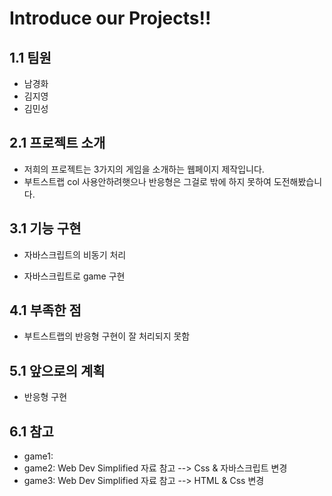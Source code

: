 Introduce our Projects!!
===================================

## 1.1 팀원

  - 남경화
  - 김지영
  - 김민성

## 2.1 프로젝트 소개

  - 저희의 프로젝트는 3가지의 게임을 소개하는 웹페이지 제작입니다.
  - 부트스트랩 col 사용안하려햇으나 반응형은 그걸로 밖에 하지 못하여 도전해봤습니다.
  
## 3.1 기능 구현

  - 자바스크립트의 비동기 처리
  
  - 자바스크립트로 game 구현

## 4.1 부족한 점

  - 부트스트랩의 반응형 구현이 잘 처리되지 못함

## 5.1 앞으로의 계획

  - 반응형 구현

## 6.1 참고

  - game1: 
  - game2: Web Dev Simplified 자료 참고 --> Css & 자바스크립트 변경
  - game3: Web Dev Simplified 자료 참고 --> HTML & Css 변경


